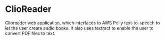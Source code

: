 # ClioReader
Clioreader web application, which interfaces to AWS Polly text-to-speech to let the user create audio books. It also uses textract to enable the user to convert PDF files to text.
